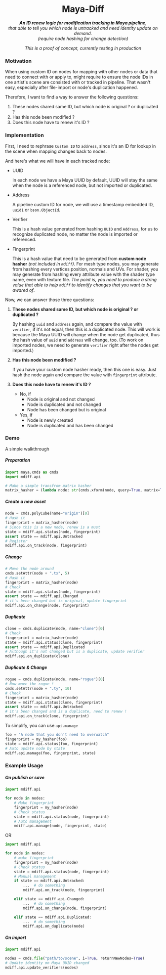 <h1 align=center>Maya-Diff</h1>

<p align=center><i><b>An ID renew logic for modification tracking in Maya pipeline</b>,<br>that able to tell you which node is untracked and need identity update on demand.<br>(require node hashing for change detection)</br></i></p>


<p align=center><i>This is a proof of concept, currently testing in production</i></p>


### Motivation

When using custom ID on nodes for mapping with other nodes or data that need to connect with or apply to, might require to ensure the node IDs in one artist's scene are consisted with or tracked in pipeline. That wasn't easy, especially after file-import or node's duplication happened.

Therefore, I want to find a way to answer the following questions:

1. These nodes shared same ID, but which node is original ? or duplicated ?
2. Has this node been modified ?
3. Does this node have to renew it's ID ?


### Implementation

First, I need to rephrase `Custom ID` to `address`, since it's an ID for lookup in the scene when mapping changes back to nodes.

And here's what we will have in each tracked node:

* UUID

    In each node we have a Maya UUID by default, UUID will stay the same when the node is a referenced node, but not imported or duplicated.

* Address

    A pipeline custom ID for node, we will use a timestamp embedded ID, `uuid1` or `bson.ObjectId`.

* Verifier

    This is a hash value generated from hashing `UUID` and `Address`, for us to recognize duplicated node, no matter the node is imported or referenced.

* Fingerprint

    This is a hash value that need to be generated from **custom node hasher** *(not included in `mdiff`)*. For mesh type nodes, you may generate from hashing every vertices position, normals and UVs. For shader, you may generate from hashing every attribute value with the shader type name, even with texture file. *The point is, you need to produce a string value that able to help `mdiff` to identify changes that you want to be awared of*.

Now, we can answer those three questions:

1. **These nodes shared same ID, but which node is original ? or duplicated ?**

    By hashing `uuid` and `address` again, and compare the value with `verifier`, if it's not equal, then this is a duplicated node. This will work is because the Maya UUID will change when the node get duplicated, thus the hash value of `uuid` and `address` will change, too. (To work on imported nodes, we need to generate `verifier` right after the nodes get imported.)

2. **Has this node been modified ?**

    If you have your custom node hasher ready, then this one is easy. Just hash the node again and compare the value with `fingerprint` attribute.

3. **Does this node have to renew it's ID ?**

    * No, if
        * Node is original and not changed
        * Node is duplicated and not changed
        * Node has been changed but is original
    * Yes, if
        * Node is newly created
        * Node is duplicated and has been changed


### Demo

A simple walkthrough

##### Preparation

```python
import maya.cmds as cmds
import mdiff.api

# Make a simple transfrom matrix hasher
matrix_hasher = (lambda node: str(cmds.xform(node, query=True, matrix=True)))

```

##### Create a new asset

```python
node = cmds.polyCube(name="origin")[0]
# Hash it
fingerprint = matrix_hasher(node)
# Since this is a new node, renew is a must
state = mdiff.api.status(node, fingerprint)
assert state == mdiff.api.Untracked
# Register
mdiff.api.on_track(node, fingerprint)

```

##### Change

```python
# Move the node around
cmds.setAttr(node + ".tx", 5)
# Hash it
fingerprint = matrix_hasher(node)
# Check
state = mdiff.api.status(node, fingerprint)
assert state == mdiff.api.Changed
# it's been changed but is original, update fingerprint
mdiff.api.on_change(node, fingerprint)

```

##### Duplicate

```python
clone = cmds.duplicate(node, name="clone")[0]
# Check
fingerprint = matrix_hasher(node)
state = mdiff.api.status(clone, fingerprint)
assert state == mdiff.api.Duplicated
# Although it's not changed but is a duplicate, update verifier
mdiff.api.on_duplicate(clone)

```

##### Duplicate & Change

```python
rogue = cmds.duplicate(node, name="rogue")[0]
# Now move the rogue !
cmds.setAttr(node + ".ty", 10)
# Check
fingerprint = matrix_hasher(node)
state = mdiff.api.status(clone, fingerprint)
assert state == mdiff.api.Untracked
# it's been changed and is a duplicate, need to renew !
mdiff.api.on_track(clone, fingerprint)

```

To simplify, you can use `api.manage`

```python
foo = "A node that you don't need to overwatch"
fingerprint = my_hasher(foo)
state = mdiff.api.status(foo, fingerprint)
# Auto update node by state
mdiff.api.manage(foo, fingerprint, state)

```


### Example Usage

##### On publish or save
```python
import mdiff.api

for node in nodes:
    # Make fingerprint
    fingerprint = my_hasher(node)
    # Check status
    state = mdiff.api.status(node, fingerprint)
    # Auto management
    mdiff.api.manage(node, fingerprint, state)

```

OR

```python
import mdiff.api

for node in nodes:
    # make fingerprint
    fingerprint = my_hasher(node)
    # Check status
    state = mdiff.api.status(node, fingerprint)
    # Manual management
    if state == mdiff.api.Untracked:
        ...  # do something
        mdiff.api.on_track(node, fingerprint)

    elif state == mdiff.api.Changed:
        ...  # do something
        mdiff.api.on_change(node, fingerprint)

    elif state == mdiff.api.Duplicated:
        ...  # do something
        mdiff.api.on_duplicate(node)

```

##### On import
```python
import mdiff.api

nodes = cmds.file("path/to/scene", i=True, returnNewNodes=True)
# Update identity on Maya UUID changed
mdiff.api.update_verifiers(nodes)

```
